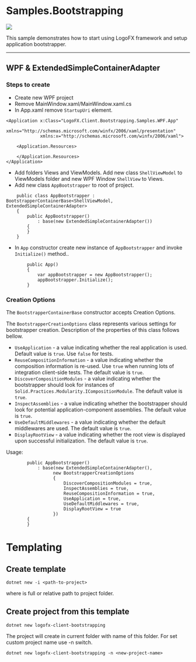 # Samples.Bootstrapping

<img src=https://ci.appveyor.com/api/projects/status/github/logofx/Samples.Bootstrapping>

This sample demonstrates how to start using LogoFX framework and setup application bootstrapper.

---

## WPF & ExtendedSimpleContainerAdapter

### Steps to create

- Create new WPF project
- Remove MainWindow.xaml/MainWindow.xaml.cs
- In App.xaml remove `StartupUri` element.

```
<Application x:Class="LogoFX.Client.Bootstrapping.Samples.WPF.App"
             xmlns="http://schemas.microsoft.com/winfx/2006/xaml/presentation"
             xmlns:x="http://schemas.microsoft.com/winfx/2006/xaml">

    <Application.Resources>
         
    </Application.Resources>
</Application>
```
- Add folders Views and ViewModels. Add new class `ShellViewModel` to ViewModels folder and new WPF Window `ShellView` to Views.
- Add new class `AppBootstrapper` to root of project.

```
    public class AppBootstrapper : BootstrapperContainerBase<ShellViewModel, ExtendedSimpleContainerAdapter>
    {
        public AppBootstrapper()
            : base(new ExtendedSimpleContainerAdapter())
        {
        }
    }
```

- In `App` constructor create new instance of `AppBootstrapper` and invoke `Initialize()` method..
 
```
        public App()
        {
            var appBootstrapper = new AppBootstrapper();
            appBootstrapper.Initialize();
        }
```
### Creation Options

The `BootstrapperContainerBase` constructor accepts Creation Options.

The `BootstrapperCreationOptions` class represents various settings for bootstrapper creation. Description of the properties of this class follows bellow.

- `UseApplication` - a value indicating whether the real application is used. Default value is `true`. Use `false` for tests.
- `ReuseCompositionInformation` - a value indicating whether the composition information is re-used. Use `true` when running lots of integration client-side tests. The default value is `true`.
- `DiscoverCompositionModules` - a value indicating whether the bootstrapper should look for instances of `Solid.Practices.Modularity.ICompositionModule`. The default value is `true`.
- `InspectAssemblies` - a value indicating whether the bootstrapper should look for potential application-component assemblies. The default value is `true`.
- `UseDefaultMiddlewares` - a value indicating whether the default middlewares are used. The default value is `true`.
- `DisplayRootView` - a value indicating whether the root view is displayed upon successful initialization. The default value is `true`.

Usage:

```
        public AppBootstrapper()
            : base(new ExtendedSimpleContainerAdapter(),
                  new BootstrapperCreationOptions
                  {
                      DiscoverCompositionModules = true,
                      InspectAssemblies = true,
                      ReuseCompositionInformation = true,
                      UseApplication = true,
                      UseDefaultMiddlewares = true,
                      DisplayRootView = true
                  })
        {
        }
```

# Templating

## Create template

```
dotnet new -i <path-to-project>
```

where <path-to-project> is full or relative path to project folder.
  
## Create project from this template

```
dotnet new logofx-client-bootstrapping
```

The project will create in current folder with name of this folder. For set custom project name use -n switch.

```
dotnet new logofx-client-bootstrapping -n <new-project-name>
```
